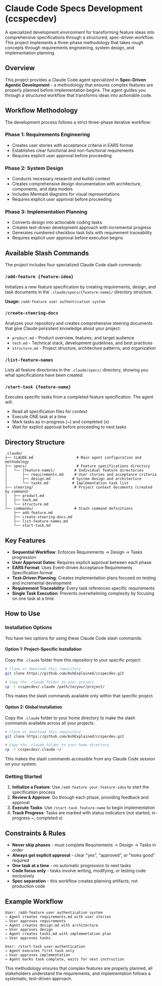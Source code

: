 # Claude Code Specs Development (ccspecdev)

A specialized development environment for transforming feature ideas into comprehensive specifications through a structured, spec-driven workflow. This project implements a three-phase methodology that takes rough concepts through requirements engineering, system design, and implementation planning.

## Overview

This project provides a Claude Code agent specialized in **Spec-Driven Agentic Development** - a methodology that ensures complex features are properly planned before implementation begins. The agent guides you through a structured workflow that transforms ideas into actionable code.

## Workflow Methodology

The development process follows a strict three-phase iterative workflow:

### Phase 1: Requirements Engineering
- Creates user stories with acceptance criteria in EARS format
- Establishes clear functional and non-functional requirements
- Requires explicit user approval before proceeding

### Phase 2: System Design
- Conducts necessary research and builds context
- Creates comprehensive design documentation with architecture, components, and data models
- Includes Mermaid diagrams for visual representations
- Requires explicit user approval before proceeding

### Phase 3: Implementation Planning
- Converts design into actionable coding tasks
- Creates test-driven development approach with incremental progress
- Generates numbered checkbox task lists with requirement traceability
- Requires explicit user approval before execution begins

## Available Slash Commands

The project includes four specialized Claude Code slash commands:

### `/add-feature {feature-idea}`
Initializes a new feature specification by creating requirements, design, and task documents in the `.claude/specs/{feature-name}/` directory structure.

**Usage:** `/add-feature user authentication system`

### `/create-steering-docs`
Analyzes your repository and creates comprehensive steering documents that give Claude persistent knowledge about your project:
- `product.md` - Product overview, features, and target audience
- `tech.md` - Technical stack, development guidelines, and best practices
- `structure.md` - Project structure, architecture patterns, and organization

### `/list-feature-names`
Lists all feature directories in the `.claude/specs/` directory, showing you what specifications have been created.

### `/start-task {feature-name}`
Executes specific tasks from a completed feature specification. The agent will:
- Read all specification files for context
- Execute ONE task at a time
- Mark tasks as in-progress (~) and completed (x)
- Wait for explicit approval before proceeding to next tasks

## Directory Structure

```
.claude/
├── CLAUDE.md                    # Main agent configuration and methodology
├── specs/                       # Feature specifications directory
│   └── {feature-name}/         # Individual feature directories
│       ├── requirements.md     # User stories and acceptance criteria
│       ├── design.md          # System design and architecture
│       └── tasks.md           # Implementation task list
├── steering/                   # Project context documents (created by command)
│   ├── product.md
│   ├── tech.md
│   └── structure.md
└── commands/                   # Slash command definitions
    ├── add-feature.md
    ├── create-steering-docs.md
    ├── list-feature-names.md
    └── start-task.md
```

## Key Features

- **Sequential Workflow**: Enforces Requirements → Design → Tasks progression
- **User Approval Gates**: Requires explicit approval between each phase
- **EARS Format**: Uses Event-driven Acceptance Requirements Specification format
- **Test-Driven Planning**: Creates implementation plans focused on testing and incremental development
- **Requirement Traceability**: Every task references specific requirements
- **Single Task Execution**: Prevents overwhelming complexity by focusing on one task at a time

## How to Use

### Installation Options

You have two options for using these Claude Code slash commands:

#### Option 1: Project-Specific Installation
Copy the `.claude` folder from this repository to your specific project:

```bash
# Clone or download this repository
git clone https://github.com/AshExplained/ccspecdev.git

# Copy the .claude folder to your project
cp -r ccspecdev/.claude /path/to/your/project/
```

This makes the slash commands available only within that specific project.

#### Option 2: Global Installation  
Copy the `.claude` folder to your home directory to make the slash commands available across all your projects:

```bash
# Clone or download this repository
git clone https://github.com/AshExplained/ccspecdev.git

# Copy the .claude folder to your home directory
cp -r ccspecdev/.claude ~/
```

This makes the slash commands accessible from any Claude Code session on your system.

### Getting Started

1. **Initialize a Feature**: Use `/add-feature your-feature-idea` to start the specification process
2. **Review & Approve**: Go through each phase, providing feedback and approval
3. **Execute Tasks**: Use `/start-task feature-name` to begin implementation
4. **Track Progress**: Tasks are marked with status indicators (not started, in-progress ~, completed x)

## Constraints & Rules

- **Never skip phases** - must complete Requirements → Design → Tasks in order
- **Always get explicit approval** - clear "yes", "approved", or "looks good" required
- **One task at a time** - no automatic progression to next tasks
- **Code focus only** - tasks involve writing, modifying, or testing code exclusively
- **Spec separation** - this workflow creates planning artifacts, not production code

## Example Workflow

```
User: /add-feature user authentication system
→ Agent creates requirements.md with user stories
→ User approves requirements
→ Agent creates design.md with architecture
→ User approves design  
→ Agent creates tasks.md with implementation plan
→ User approves tasks

User: /start-task user-authentication
→ Agent executes first task only
→ User approves implementation
→ Agent marks task complete, waits for next instruction
```

This methodology ensures that complex features are properly planned, all stakeholders understand the requirements, and implementation follows a systematic, test-driven approach.